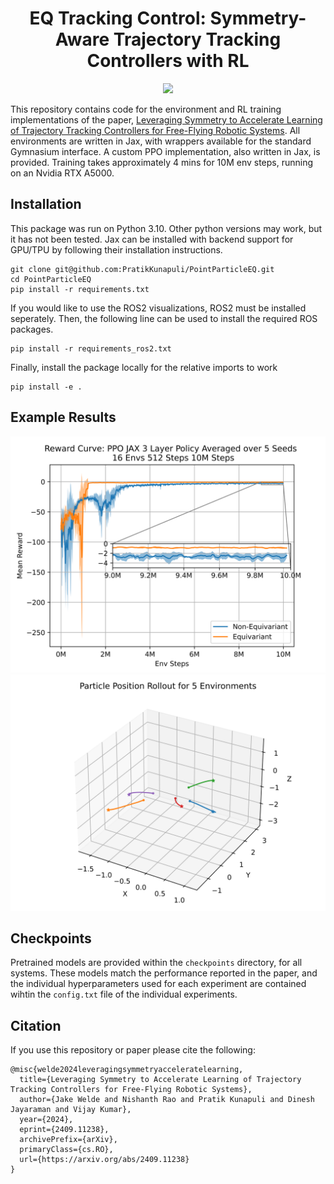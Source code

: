 <h1 align="center">
  <b>EQ Tracking Control: Symmetry-Aware Trajectory Tracking Controllers with RL</b><br>
</h1>

<p align="center">
 <img src="https://img.shields.io/badge/python-3.10-blue" />
</p>

This repository contains code for the environment and RL training implementations of the paper, [Leveraging Symmetry to Accelerate Learning of Trajectory Tracking Controllers for Free-Flying Robotic Systems](https://arxiv.org/abs/2409.11238). All environments are written in Jax, with wrappers available for the standard Gymnasium interface. A custom PPO implementation, also written in Jax, is provided. Training takes approximately 4 mins for 10M env steps, running on an Nvidia RTX A5000. 

## Installation
This package was run on Python 3.10. Other python versions may work, but it has not been tested. Jax can be installed with backend support for GPU/TPU by following their installation instructions. 

```
git clone git@github.com:PratikKunapuli/PointParticleEQ.git
cd PointParticleEQ
pip install -r requirements.txt
```

If you would like to use the ROS2 visualizations, ROS2 must be installed seperately. Then, the following line can be used to install the required ROS packages.

```
pip install -r requirements_ros2.txt
```

Finally, install the package locally for the relative imports to work
```
pip install -e .
```

## Example Results
<img src="./figures/example_results.png" alt="main_results" width="800"/>

<img src="./figures/example_rollouts.png" alt="main_rollouts" width="800"/>

## Checkpoints
Pretrained models are provided within the `checkpoints` directory, for all systems. These models match the performance reported in the paper, and the individual hyperparameters used for each experiment are contained wihtin the `config.txt` file of the individual experiments. 

## Citation
If you use this repository or paper please cite the following:
```
@misc{welde2024leveragingsymmetryacceleratelearning,
  title={Leveraging Symmetry to Accelerate Learning of Trajectory Tracking Controllers for Free-Flying Robotic Systems}, 
  author={Jake Welde and Nishanth Rao and Pratik Kunapuli and Dinesh Jayaraman and Vijay Kumar},
  year={2024},
  eprint={2409.11238},
  archivePrefix={arXiv},
  primaryClass={cs.RO},
  url={https://arxiv.org/abs/2409.11238}
}
```